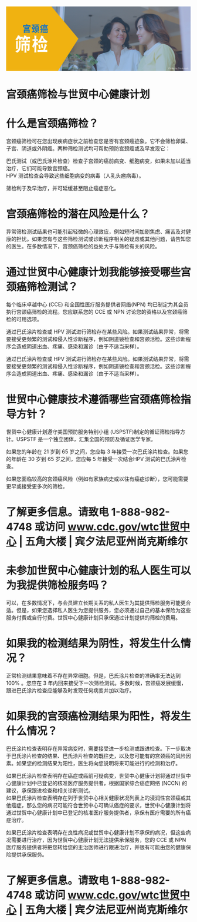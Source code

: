 ![](images/2b689efbd1046009e88fb324a8da52a595ba6c794de667d5de507aa0d37ad8dc.jpg)  

# 宫颈癌筛检与世贸中心健康计划  

# 什么是宫颈癌筛检？  

宫颈癌筛检可在您出现疾病症状之前检查您是否有宫颈癌迹象。它不会筛检卵巢、子宫、阴道或外阴癌。两种筛检测试均可帮助预防宫颈癌或及早发现它：  

巴氏测试（或巴氏涂片检查）检查子宫颈的癌前病变、细胞病变，如果未加以适当治疗，它们可能导致宫颈癌。  
HPV 测试检查会导致这些细胞病变的病毒（人乳头瘤病毒）。  

筛检利于及早治疗，并可延缓甚至阻止癌症恶化。  

# 宫颈癌筛检的潜在风险是什么？  

异常筛检测试结果也可能引起轻微的心理效应，例如短时间加剧焦虑、痛苦及对健康的担忧。如果您有与这些筛检测试或诊断程序相关的疑虑或其他问题，请告知您的医生。在多数情况下，宫颈癌筛检的益处大于与筛检有关的风险。  

# 通过世贸中心健康计划我能够接受哪些宫颈癌筛检测试？  

每个临床卓越中心 (CCE) 和全国性医疗服务提供者网络(NPN) 均已制定为其会员执行宫颈癌筛检的流程。您应联系您的 CCE 或 NPN 讨论您的资格以及宫颈癌筛检的可用选项。  

通过巴氏涂片检查或 HPV 测试进行筛检存在某些风险。如果测试结果异常，将需要接受更频繁的测试和侵入性诊断程序，例如阴道镜检查和宫颈活检。这些诊断程序会造成阴道出血、疼痛、感染和漏诊（由于不适当采样）。  

通过巴氏涂片检查或 HPV 测试进行筛检存在某些风险。如果测试结果异常，将需要接受更频繁的测试和侵入性诊断程序，例如阴道镜检查和宫颈活检。这些诊断程序会造成阴道出血、疼痛、感染和漏诊（由于不适当采样）。  

# 世贸中心健康技术遵循哪些宫颈癌筛检指导方针？  

世贸中心健康计划遵守美国预防服务特别小组 (USPSTF)制定的循证筛检指导方针。USPSTF 是一个独立团体，汇集全国的预防及循证医学专家。  

如果您的年龄在 21 岁到 65 岁之间，您应每 3 年接受一次巴氏涂片检查。如果您的年龄在 30 岁到 65 岁之间，您应每 5 年接受一次结合HPV 测试的巴氏涂片检查。  

如果您面临较高的宫颈癌风险（例如有家族病史或以往有癌症诊断），您可能需要更早或接受更多次的筛检。  

# 了解更多信息。请致电 1-888-982-4748 或访问 www.cdc.gov/wtc世贸中心 |  五角大楼  |  宾夕法尼亚州尚克斯维尔  

# 未参加世贸中心健康计划的私人医生可以为我提供筛检服务吗？  

可以，在多数情况下，与会员建立长期关系的私人医生为其提供筛检服务可能更合适。但是，如果您选择私人医生为您提供服务，您必须通过自己的基本保险为这些服务付费或自行付费。世贸中心健康计划只承保通过计划提供的筛检的费用。  

# 如果我的检测结果为阴性，将发生什么情况？  

正常检测结果意味着不存在异常细胞。但是，巴氏涂片检查的准确率无法达到 $100 \%$ 。您应在 3 年内回来接受下一次筛检测试。多数时候，宫颈癌发展缓慢，跟进巴氏涂片检查应能够及时发现任何病变并加以治疗。  

# 如果我的宫颈癌检测结果为阳性，将发生什么情况？  

巴氏涂片检查表明存在异常病变时，需要接受进一步检测或跟进检查。下一步取决于巴氏涂片检查的结果、巴氏涂片检查的既往史，以及您可能有的宫颈癌的风险因素。如果您的检测结果为阳性，医生将向您说明将来可能进行的检测和治疗。  

如果巴氏涂片检查表明存在癌症或癌前可疑病变，世贸中心健康计划将通过世贸中心健康计划中已登记的核准医疗服务提供者，根据国家综合癌症网络 (NCCN) 的建议，承保跟进检查和相关诊断测试。  
如果巴氏涂片检查表明存在列于世贸中心相关健康状况列表上的浸润性宫颈癌或其他癌症，那么您的病况可能符合世贸中心可确认癌症的要求，世贸中心健康计划将通过世贸中心健康计划中已登记的核准医疗服务提供者，承保有医疗需要的所有癌症治疗。  

如果巴氏涂片检查表明存在良性病况或世贸中心健康计划不承保的病况，但这些病况需要进行治疗，因为世贸中心健康计划无法提供承保服务，您的 CCE 或 NPN 医疗服务提供者将把您转给您的主治医师进行跟进治疗，并很有可能由您的健康保险提供承保服务。  

# 了解更多信息。请致电 1-888-982-4748 或访问 www.cdc.gov/wtc世贸中心 |  五角大楼  |  宾夕法尼亚州尚克斯维尔  